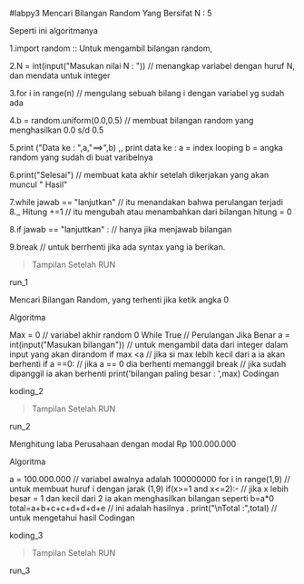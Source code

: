#labpy3
Mencari Bilangan Random Yang Bersifat N : 5

Seperti ini algoritmanya

1.import random :: Untuk mengambil bilangan random,

2.N = int(input("Masukan nilai N : ")) // menangkap variabel dengan huruf N, dan mendata untuk integer

3.for i in range(n) // mengulang sebuah bilang i dengan variabel yg sudah ada

4.b = random.uniform(0.0,0.5) // membuat bilangan random yang menghasilkan 0.0 s/d 0.5

5.print ("Data ke : ",a,"==>",b) ,, print data ke : a = index looping b = angka random yang sudah di buat varibelnya

6.print("Selesai") // membuat kata akhir setelah dikerjakan yang akan muncul " Hasil"

7.while jawab == "lanjutkan" // itu menandakan bahwa perulangan terjadi 8._ Hitung +=1 // itu mengubah atau menambahkan dari bilangan hitung = 0

8.if jawab == "lanjuttkan" : // hanya jika menjawab bilangan

9.break // untuk berrhenti jika ada syntax yang ia berikan.






>Tampilan Setelah RUN

run_1

Mencari Bilangan Random, yang terhenti jika ketik angka 0

Algoritma

Max = 0 // variabel akhir random 0
While True // Perulangan Jika Benar
a = int(input("Masukan bilangan")) // untuk mengambil data dari integer dalam input yang akan dirandom
if max <a // jika si max lebih kecil dari a ia akan berhenti
if a ==0: // jika a == 0 dia berhenti memanggil
break // jika sudah dipanggil ia akan berhenti
print('bilangan paling besar : ',max)
Codingan

koding_2

>Tampilan Setelah RUN

run_2

Menghitung laba Perusahaan dengan modal Rp 100.000.000

Algoritma

a = 100.000.000 // variabel awalnya adalah 100000000
for i in range(1,9) // untuk membuat huruf i dengan jarak (1,9)
if(x>=1 and x<=2):- // jika x lebih besar = 1 dan kecil dari 2 ia akan menghasilkan bilangan seperti b=a*0
total=a+b+c+c+d+d+d+e // ini adalah hasilnya .
print("\nTotal :",total) // untuk mengetahui hasil
Codingan

koding_3

>Tampilan Setelah RUN

run_3
